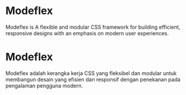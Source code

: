 # Modeflex
Modeflex is A flexible and modular CSS framework for building efficient, responsive designs with an emphasis on modern user experiences.

# Modeflex
Modeflex adalah kerangka kerja CSS yang fleksibel dan modular untuk membangun desain yang efisien dan responsif dengan penekanan pada pengalaman pengguna modern.
